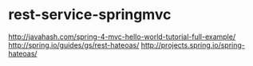 rest-service-springmvc
======================
http://javahash.com/spring-4-mvc-hello-world-tutorial-full-example/
http://spring.io/guides/gs/rest-hateoas/
http://projects.spring.io/spring-hateoas/